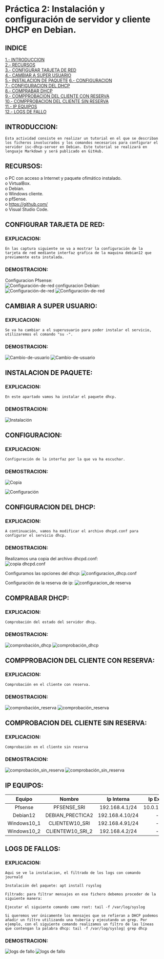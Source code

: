 # Práctica 2: Instalación y configuración de servidor y cliente DHCP en Debian.

## INDICE

[1.- INTRODUCCION](#introduccion)  
[2.- RECURSOS](#recursos)  
[3.- CONFIGURAR TARJETA DE RED](#configurar-tarjeta-de-red)  
[4.- CAMBIAR A SUPER USUARIO](#cambiar-a-super-usuario)  
[5.- INSTALACION DE PAQUETE](#instalacion-de-paquete)
[6.- CONFIGURACION](#configuracion)  
[7.- CONFIGURACION DEL DHCP](#configuracion-del-dhcp)  
[8.- COMPRABAR DHCP](#comprabar-dhcp)  
[9.- COMPPROBACION DEL CLIENTE CON RESERVA](#compprobacion-del-cliente-con-reserva)  
[10.- COMPPROBACION DEL CLIENTE SIN RESERVA](#comprobacion-del-cliente-sin-reserva)  
[11.- IP EQUIPOS](#ip-equipos)  
[12.- LOGS DE FALLO](#logs-de-fallos)


## INTRODUCCION:   

```
Esta actividad consiste en realizar un tutorial en el que se describan los ficheros involucrados y los comandos necesarios para configurar el servidor isc-dhcp-server en Debian. Este tutorial se realizará en lenguaje Markdown y será publicado en GitHub.  
```

## RECURSOS:  

o	PC con acceso a Internet y paquete ofimático instalado.  
o	VirtualBox.  
o	Debian.  
o	Windows cliente.  
o	pfSense.  
o	https://github.com/  
o	Visual Studio Code.   

## CONFIGURAR TARJETA DE RED: 

### EXPLICACION:

```
En las captura siguiente se va a mostrar la configuración de la tarjeta de red mediante interfaz grafica de la maquina debian12 que previamente esta instalada.
```

### DEMOSTRACION:

Configuracion Pfsense:  
![Configuración-de-red](img/Captura.PNG)
configuracion Debian:   
![Configuración-de-red](img/Capturaa.PNG)
![Configuración-de-red](img/Captura1.PNG)

## CAMBIAR A SUPER USUARIO:  

### EXPLICACION:

```
Se va ha cambiar a el superusuario para poder instalar el servicio, utilizaremos el comando "su -".
```

### DEMOSTRACION:

![Cambio-de-usuario](img/Captura3.PNG)
![Cambio-de-usuario](img/Captura2.PNG)

## INSTALACION DE PAQUETE:  

### EXPLICACION:

```
En este apartado vamos ha instalar el paquete dhcp.
```

### DEMOSTRACION:

![Instalación](img/Captura4.PNG)

## CONFIGURACION:  

### EXPLICACION:

```
Configuración de la interfaz por la que va ha escuchar.
```

### DEMOSTRACION:

![Copia](img/Captura5.PNG)

![Configuración](img/Captura6.PNG)

## CONFIGURACION DEL DHCP:  

### EXPLICACION:

```
A continuación, vamos ha modificar el archivo dhcpd.conf para configurar el servicio dhcp.
```

### DEMOSTRACION:

Realizamos una copia del archivo dhcpd.conf:  
![copia dhcpd.conf](img/Captura7.PNG)    

Configuramos las opciones del dhcp:
![configuracion_dhcp.conf](img/Captura8.PNG)   

Configuración de la reserva de ip:
![configuracion_de reserva](img/Captura9.PNG)  

## COMPRABAR DHCP:  

### EXPLICACION:

```
Comprobación del estado del servidor dhcp.
```

### DEMOSTRACION:

![comprobación_dhcp](img/Captura10.PNG)
![comprobación_dhcp](img/Captura11.PNG)  

## COMPPROBACION DEL CLIENTE CON RESERVA:  

### EXPLICACION:

```
Comprobación en el cliente con reserva.
```

### DEMOSTRACION:

![comprobación_reserva](img/Captura12.PNG)
![comprobación_reserva](img/Captura14.PNG)

## COMPROBACION DEL CLIENTE SIN RESERVA:  

### EXPLICACION:

```
Comprobación en el cliente sin reserva
```

### DEMOSTRACION:

![comprobación_sin_reserva](img/Captura13.PNG)
![comprobación_sin_reserva](img/Captura15.PNG)

## IP EQUIPOS:

|Equipo|Nombre|Ip Interna|Ip Externa|
|:----:|:----:|:----:|:----:|
|Pfsense|PFSENSE_SRI|192.168.4.1/24|10.0.16.92/24|
|Debian12|DEBIAN_PRECTICA2|192.168.4.10/24|---|
|Windows10_1|CLIENTEW10_SRI|192.168.4.91/24|---|
|Windows10_2|CLIENTEW10_SRI_2|192.168.4.2/24|---|

## LOGS DE FALLOS:

### EXPLICACION:

```
Aqui se ve la instalacion, el filtrado de los logs con comando journald
```

```
Instalación del paquete: apt install rsyslog  
```
```
Filtrado: para filtrar mensajes en ese fichero debemos proceder de la siguiente manera:    

Ejecutar el siguiente comando como root: tail -f /var/log/syslog  

Si queremos ver únicamente los mensajes que se refieran a DHCP podemos añadir un filtro utilizando una tubería y ejecutando un grep. Por ejemplo, con el siguiente comando realizamos un filtro de las líneas que contengan la palabra dhcp: tail -f /var/log/syslog| grep dhcp 
```

### DEMOSTRACION:
![logs de fallo](img/Captura17.PNG)
![logs de fallo](img/Captura18.PNG)
